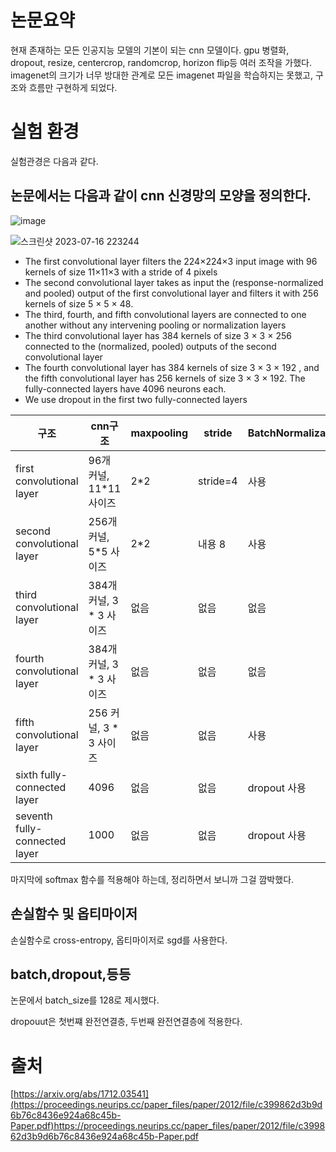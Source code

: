 # 논문요약
현재 존재하는 모든 인공지능 모델의 기본이 되는 cnn 모델이다. gpu 병렬화, dropout, resize, centercrop, randomcrop, horizon flip등 여러 조작을 가했다. imagenet의 크기가 너무 방대한 관계로 모든 imagenet 파일을 학습하지는 못했고, 구조와 흐름만 구현하게 되었다.
# 실험 환경

실험관경은 다음과 같다.
## 논문에서는 다음과 같이 cnn 신경망의 모양을 정의한다. 

![image](https://github.com/stockmanager1/ml-paper-review/assets/95357946/60489433-d0ac-4f18-b597-ead4245ad1de)

![스크린샷 2023-07-16 223244](https://github.com/stockmanager1/ml-paper-review/assets/95357946/f9326dcd-bfc5-4c99-95b7-580e73000e2e)

* The first convolutional layer filters the 224×224×3 input image with 96 kernels of size 11×11×3 with a stride of 4 pixels
* The second convolutional layer takes as input the (response-normalized and pooled) output of the first convolutional layer and filters it with 256 kernels of size 5 × 5 × 48.
* The third, fourth, and fifth convolutional layers are connected to one another without any intervening pooling or normalization layers
* The third convolutional layer has 384 kernels of size 3 × 3 × 256 connected to the (normalized, pooled) outputs of the second convolutional layer
*  The fourth convolutional layer has 384 kernels of size 3 × 3 × 192 , and the fifth convolutional layer has 256 kernels of size 3 × 3 × 192. The fully-connected layers have 4096 neurons each.
*  We use dropout in the first two fully-connected layers 
  
|구조|cnn구조|maxpooling|stride|BatchNormalization|
|---|---|---|---|---|
|first convolutional layer|96개 커널, 11*11 사이즈|2*2|stride=4|사용|
|second convolutional layer|256개 커널, 5*5 사이즈|2*2|내용 8|사용|
|third convolutional layer|384개 커널, 3 * 3 사이즈|없음|없음|없음|
|fourth convolutional layer|384개 커널, 3 * 3 사이즈|없음|없음|없음|
|fifth convolutional layer|256 커널, 3 * 3 사이즈|없음|없음|사용|
|sixth fully-connected layer|4096|없음|없음|dropout 사용|
|seventh fully-connected layer|1000|없음|없음|dropout 사용|


마지막에 softmax 함수를 적용해야 하는데, 정리하면서 보니까 그걸 깜박했다. 
## 손실함수 및 옵티마이저
손실함수로 cross-entropy, 옵티마이저로 sgd를 사용한다.

## batch,dropout,등등
 논문에서 batch_size를 128로 제시했다.

 dropouut은 첫번쨰 완전연결층, 두번째 완전연결층에 적용한다.


# 출처
[https://arxiv.org/abs/1712.03541](https://proceedings.neurips.cc/paper_files/paper/2012/file/c399862d3b9d6b76c8436e924a68c45b-Paper.pdf)https://proceedings.neurips.cc/paper_files/paper/2012/file/c399862d3b9d6b76c8436e924a68c45b-Paper.pdf
